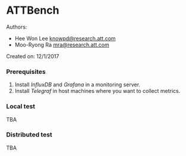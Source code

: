 # ATTBench 
Authors: 
  - Hee Won Lee <knowpd@research.att.com>  
  - Moo-Ryong Ra <mra@research.att.com>   

Created on: 12/1/2017   

### Prerequisites
1. Install *InfluxDB* and *Grafana* in a monitoring server.
2. Install *Telegraf* in host machines where you want to collect metrics.

### Local test
TBA

### Distributed test
TBA
